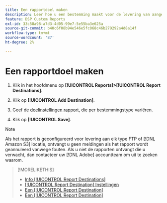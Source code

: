```yaml
---
title: Een rapportdoel maken
description: Leer hoe u een bestemming maakt voor de levering van aangepaste rapporten.
feature: DSP Custom Reports
exl-id: 33c58a98-a7d3-4d05-99e7-5e55ba3e625a
source-git-commit: b40c6f08b94e546e5fc068c46b279292a4d8a14f
workflow-type: tm+mt
source-wordcount: '87'
ht-degree: 2%

---
```


# Een rapportdoel maken

1. Klik in het hoofdmenu op **[!UICONTROL Reports]>[!UICONTROL Report Destinations]**.

1. Klik op **[!UICONTROL Add Destination]**.

1. Geef de [doelinstellingen rapport](/help/dsp/reports/report-destinations/report-destination-settings.md), die per bestemmingstype variëren.

1. Klik op **[!UICONTROL Save]**.

>[!NOTE]
>
> Als het rapport is geconfigureerd voor levering aan elk type FTP of [!DNL Amazon S3] locatie, ontvangt u geen meldingen als het rapport wordt geannuleerd vanwege fouten. Als u niet de rapporten ontvangt die u verwacht, dan contacteer uw [!DNL Adobe] accountteam om uit te zoeken waarom.

>[!MORELIKETHIS]
>
>* [Info [!UICONTROL Report Destinations]](/help/dsp/reports/report-destinations/report-destination-about.md)
>* [[!UICONTROL Report Destination] Instellingen](/help/dsp/reports/report-destinations/report-destination-settings.md)
>* [Een [!UICONTROL Report Destination]](/help/dsp/reports/report-destinations/report-destination-edit.md)
>* [Een [!UICONTROL Report Destination]](/help/dsp/reports/report-destinations/report-destination-delete.md)

